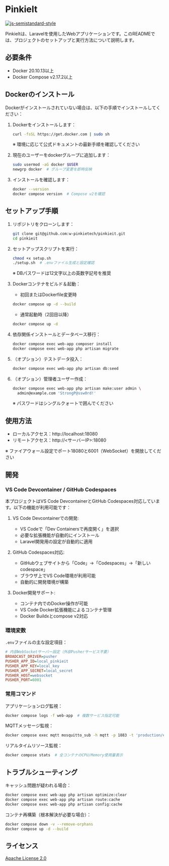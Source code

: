 # PinkieIt

[![js-semistandard-style](https://img.shields.io/badge/code%20style-semistandard-brightgreen.svg)](https://github.com/standard/semistandard)

PinkieItは、Laravelを使用したWebアプリケーションです。このREADMEでは、プロジェクトのセットアップと実行方法について説明します。

## 必要条件

- Docker 20.10.13以上
- Docker Compose v2.17.2以上

## Dockerのインストール

Dockerがインストールされていない場合は、以下の手順でインストールしてください：

1. Dockerをインストールします：
   ```bash
   curl -fsSL https://get.docker.com | sudo sh
   ```
   ※ 環境に応じて公式ドキュメントの最新手順を確認してください

2. 現在のユーザーをdockerグループに追加します：
   ```bash
   sudo usermod -aG docker $USER
   newgrp docker  # グループ変更を即時反映
   ```

3. インストールを確認します：
   ```bash
   docker --version
   docker compose version  # Compose v2を確認
   ```

## セットアップ手順

1. リポジトリをクローンします：
   ```bash
   git clone git@github.com:w-pinkietech/pinkieit.git
   cd pinkieit
   ```

2. セットアップスクリプトを実行：
   ```bash
   chmod +x setup.sh
   ./setup.sh  # .envファイル生成と設定確認
   ```
   ※ DBパスワードは12文字以上の英数字記号を推奨

3. Dockerコンテナをビルド＆起動：
   - 初回またはDockerfile変更時
   ```bash
   docker compose up -d --build
   ```
   - 通常起動時（2回目以降）
   ```bash
   docker compose up -d
   ```

4. 依存関係インストールとデータベース移行：
   ```bash
   docker compose exec web-app composer install
   docker compose exec web-app php artisan migrate
   ```

5. （オプション）テストデータ投入：
   ```bash
   docker compose exec web-app php artisan db:seed
   ```

6. （オプション）管理者ユーザー作成：
   ```bash
   docker compose exec web-app php artisan make:user admin \
     admin@example.com 'StrongP@ssw0rd!'
   ```
   ※ パスワードはシングルクォートで囲んでください

## 使用方法

- ローカルアクセス：http://localhost:18080
- リモートアクセス：http://<サーバーIP>:18080

※ ファイアウォール設定でポート18080と6001（WebSocket）を開放してください

## 開発

### VS Code Devcontainer / GitHub Codespaces

本プロジェクトはVS Code DevcontainerとGitHub Codespaces対応しています。以下の機能が利用可能です：

1. VS Code Devcontainerでの開発:
   - VS Codeで「Dev Containersで再度開く」を選択
   - 必要な拡張機能が自動的にインストール
   - Laravel開発用の設定が自動的に適用

2. GitHub Codespaces対応:
   - GitHubウェブサイトから「Code」→「Codespaces」→「新しいcodespace」
   - ブラウザ上でVS Code環境が利用可能
   - 自動的に開発環境が構築

3. Docker開発サポート:
   - コンテナ内でのDocker操作が可能
   - VS Code Docker拡張機能によるコンテナ管理
   - Docker Buildxとcompose v2対応

### 環境変数
`.env`ファイルの主な設定項目：
```ini
# 内部WebSocketサーバー設定（外部Pusherサービス不要）
BROADCAST_DRIVER=pusher
PUSHER_APP_ID=local_pinkieit
PUSHER_APP_KEY=local_key
PUSHER_APP_SECRET=local_secret
PUSHER_HOST=websocket
PUSHER_PORT=6001
```

### 常用コマンド
アプリケーションログ監視：
```bash
docker compose logs -f web-app  # 複数サービス指定可能
```

MQTTメッセージ監視：
```bash
docker compose exec mqtt mosquitto_sub -h mqtt -p 1883 -t 'production/#'
```

リアルタイムリソース監視：
```bash
docker compose stats  # 全コンテナのCPU/Memory使用量表示
```

## トラブルシューティング

キャッシュ問題が疑われる場合：
```bash
docker compose exec web-app php artisan optimize:clear
docker compose exec web-app php artisan route:cache
docker compose exec web-app php artisan config:cache
```

コンテナ再構築（根本解決が必要な場合）：
```bash
docker compose down -v --remove-orphans
docker compose up -d --build
```

## ライセンス

[Apache License 2.0](LICENSE)
